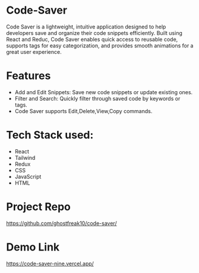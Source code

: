 # Code-Saver

Code Saver is a lightweight, intuitive application designed to help developers save and organize their code snippets efficiently. Built using React and Reduc, Code Saver enables quick access to reusable code, supports tags for easy categorization, and provides smooth animations for a great user experience.

# Features
- Add and Edit Snippets: Save new code snippets or update existing ones.
- Filter and Search: Quickly filter through saved code by keywords or tags.
- Code Saver supports Edit,Delete,View,Copy commands.

# Tech Stack used:
- React
- Tailwind
- Redux
- CSS
- JavaScript
- HTML

# Project Repo
https://github.com/ghostfreak10/code-saver/

# Demo Link
https://code-saver-nine.vercel.app/

